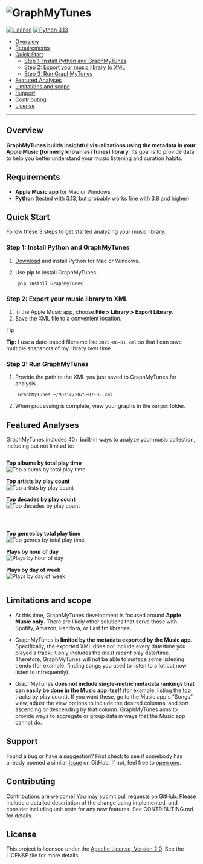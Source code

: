 # ![GraphMyTunes](img/logo.png) <!-- omit in toc -->

[![License](https://img.shields.io/badge/License-Apache%202.0-blue.svg)](https://www.apache.org/licenses/LICENSE-2.0) [![Python 3.13](https://img.shields.io/badge/Python-3.13-blue.svg)](https://www.python.org/downloads/release/python-3130/)

<!-- TODO: Badge for latest PyPI version, PyPI downloads, code coverage. -->

- [Overview](#overview)
- [Requirements](#requirements)
- [Quick Start](#quick-start)
    - [Step 1: Install Python and GraphMyTunes](#step-1-install-python-and-graphmytunes)
    - [Step 2: Export your music library to XML](#step-2-export-your-music-library-to-xml)
    - [Step 3: Run GraphMyTunes](#step-3-run-graphmytunes)
- [Featured Analyses](#featured-analyses)
- [Limitations and scope](#limitations-and-scope)
- [Support](#support)
- [Contributing](#contributing)
- [License](#license)

---

## Overview

**GraphMyTunes builds insightful visualizations using the metadata in your Apple Music (formerly known as iTunes) library.** Its goal is to provide data to help you better understand your music listening and curation habits.

## Requirements

- **Apple Music app** for Mac or Windows
- **Python** (tested with 3.13, but probably works fine with 3.8 and higher)

## Quick Start

Follow these 3 steps to get started analyzing your music library.

### Step 1: Install Python and GraphMyTunes

1. [Download](https://www.python.org/downloads/) and install Python for Mac or Windows.
1. Use pip to install GraphMyTunes:

        pip install GraphMyTunes

### Step 2: Export your music library to XML

1. In the Apple Music app, choose **File > Library > Export Library**.
1. Save the XML file to a convenient location.

> [!TIP]
> **Tip:** I use a date-based filename like `2025-06-01.xml` so that I can save multiple snapshots of my library over time.

### Step 3: Run GraphMyTunes

1. Provide the path to the XML you just saved to GraphMyTunes for analysis.

        GraphMyTunes ~/Music/2025-07-05.xml

1. When processing is complete, view your graphs in the `output` folder.

## Featured Analyses

GraphMyTunes includes 40+ built-in ways to analyze your music collection, including but not limited to:

<div style="display: flex; flex-wrap: wrap; gap: 2em;">
<div style="flex: 1 1 300px; min-width: 250px;">

<p><strong>Top albums by total play time</strong><br />
<img src="img/album_playtime.png" alt="Top albums by total play time"></p>

<p><strong>Top artists by play count</strong><br />
<img src="img/artist_plays.png" alt="Top artists by play count"></p>

<p><strong>Top decades by play count</strong><br />
<img src="img/decade_plays.png" alt="Top decades by play count"></p>

</div>
<div style="flex: 1 1 300px; min-width: 250px;">

<p><strong>Top genres by total play time</strong><br />
<img src="img/genre_playtime.png" alt="Top genres by total play time"></p>

<p><strong>Plays by hour of day</strong><br />
<img src="img/plays_by_hour.png" alt="Plays by hour of day"></p>

<p><strong>Plays by day of week</strong><br />
<img src="img/plays_by_weekday.png" alt="Plays by day of week"></p>

</div>
</div>

## Limitations and scope

- At this time, GraphMyTunes development is focused around **Apple Music only**. There are likely other solutions that serve those with Spotify, Amazon, Pandora, or Last.fm libraries.

- GraphMyTunes is **limited by the metadata exported by the Music app.** Specifically, the exported XML does not include every date/time you played a track; it only includes the _most recent_ play date/time. Therefore, GraphMyTunes will not be able to surface some listening trends (for example, finding songs you used to listen to a lot but now listen to infrequently).

- GraphMyTunes **does not include single-metric metadata rankings that can easily be done in the Music app itself** (for example, listing the top tracks by play count). If you want these, go to the Music app's "Songs" view, adjust the view options to include the desired columns, and sort ascending or descending by that column. GraphMyTunes aims to provide ways to aggregate or group data in ways that the Music app cannot do.

## Support

Found a bug or have a suggestion? First check to see if somebody has already opened a similar [issue](https://github.com/homebysix/GraphMyTunes/issues?q=is%3Aissue) on GitHub. If not, feel free to [open one](https://github.com/homebysix/GraphMyTunes/issues/new?q=is%3Aissue).

## Contributing

Contributions are welcome! You may submit [pull requests](https://github.com/homebysix/GraphMyTunes/pulls) on GitHub. Please include a detailed description of the change being implemented, and consider including unit tests for any new features. See CONTRIBUTING.md for details.

## License

This project is licensed under the [Apache License, Version 2.0](https://www.apache.org/licenses/LICENSE-2.0). See the LICENSE file for more details.

